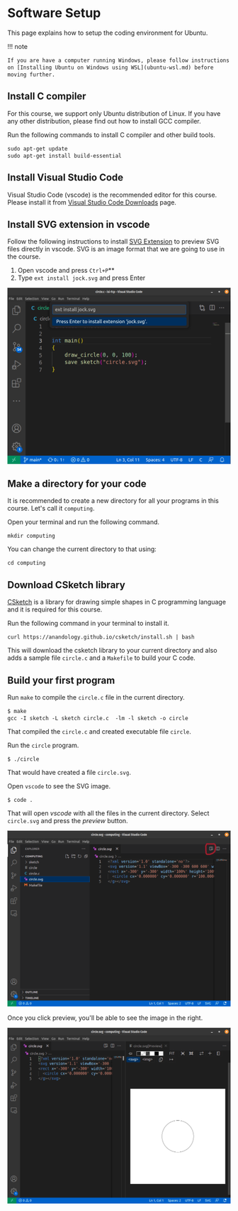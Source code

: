 # Software Setup

This page explains how to setup the coding environment for Ubuntu.

!!! note

    If you are have a computer running Windows, please follow instructions on [Installing Ubuntu on Windows using WSL](ubuntu-wsl.md) before moving further.

## Install C compiler

For this course, we support only Ubuntu distribution of Linux. If you have any other distribution, please find out how to install GCC compiler.

Run the following commands to install C compiler and other build tools.

```
sudo apt-get update
sudo apt-get install build-essential
```

## Install Visual Studio Code

Visual Studio Code (vscode) is the recommended editor for this course. Please install it from [Visual Studio Code Downloads][2] page.

[2]: https://code.visualstudio.com/download

## Install SVG extension in vscode

Follow the following instructions to install [SVG Extension][svg-ex] to preview SVG files directly in vscode. SVG is an image format that we are going to use in the course.

1. Open vscode and press `Ctrl+P`**
2. Type `ext install jock.svg` and press Enter

![](images/vscode-ext-install.png)

[svg-ex]: https://marketplace.visualstudio.com/items?itemName=jock.svg

## Make a directory for your code

It is recommended to create a new directory for all your programs in this course. Let's call it `computing`.

Open your terminal and run the following command.

```
mkdir computing
```

You can change the current directory to that using:

```
cd computing
```

## Download CSketch library

[CSketch][] is a library for drawing simple shapes in C programming language and it is required for this course.

Run the following command in your terminal to install it.

```
curl https://anandology.github.io/csketch/install.sh | bash
```

[CSketch]: https://anandology.github.io/csketch/

This will download the csketch library to your current directory and also adds a sample file `circle.c` and a `Makefile` to build your C code.

## Build your first program

Run `make` to compile the `circle.c` file in the current directory.

```
$ make
gcc -I sketch -L sketch circle.c  -lm -l sketch -o circle
```

That compiled the `circle.c` and created executable file `circle`.

Run the `circle` program.

```
$ ./circle
```

That would have created a file `circle.svg`.

Open `vscode` to see the SVG image.

```
$ code .
```

That will open _vscode_ with all the files in the current directory. Select `circle.svg` and press the _preview_ button.

![](images/vscode-open-svg.png)

Once you click preview, you'll be able to see the image in the right.

![](images/vscode-svg-preview.png)

